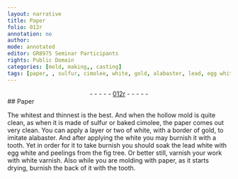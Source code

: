 ```yaml
---
layout: narrative
title: Paper
folio: 012r
annotation: no
author:
mode: annotated
editor: GR8975 Seminar Participants
rights: Public Domain
categories: [mold, making,, casting]
tags: [paper, , sulfur, cimolee, white, gold, alabaster, lead, egg white, fig tree, varnish]
---
```


 <div class="folio" align="center">- - - - - <a href="http://gallica.bnf.fr/ark:/12148/btv1b10500001g/f29.image" target="_blank">012r</a> - - - - - </div> 
##  <span class="material">Paper</span> 

 
 <span class="activity"></span> <span class="activity"></span>  The <span class="color">whitest</span> and thinnest is the best. And when the <span class="tool">hollow mold</span> is quite clean, as when it is made of <span class="material">sulfur</span> or <span class="material_format">baked <span class="material">cimolee</span></span>, the <span class="material">paper</span> comes out very clean. You can apply a layer or two of <span class="material"><span class="color">white</span></span>, with a border of <span class="material">gold</span>, to imitate <span class="material">alabaster</span>. And after applying the <span class="material"><span class="color">white</span></span> you may burnish it with a <span class="tool">tooth</span>.  Yet in order for it to take burnish you should soak the <span class="material">lead <span class="color">white</span></span> with <span class="material">egg white</span> and <span class="material_format">peelings from the <span class="material"><span class="plant">fig tree</span></span></span>. Or better still, varnish your work with <span class="material"><span class="color">white</span> varnish</span>. Also while you are molding with <span class="material">paper</span>, as it starts drying, burnish the back of it with the <span class="tool">tooth</span>. 
 